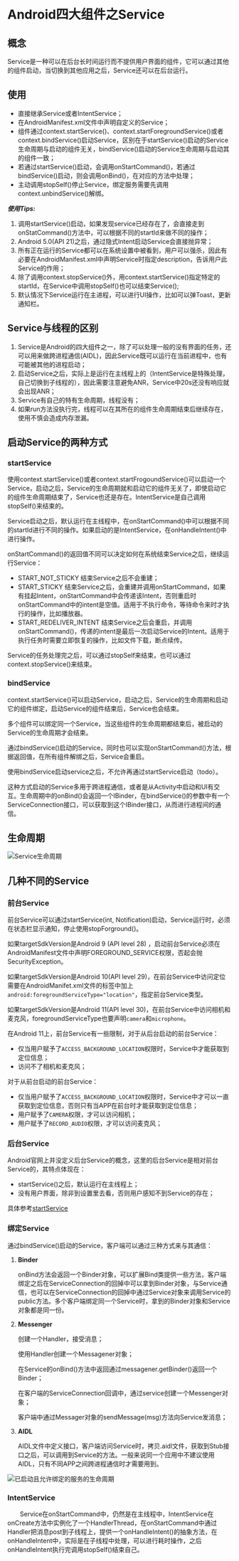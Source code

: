 # Android四大组件之Service

## 概念

Service是一种可以在后台长时间运行而不提供用户界面的组件，它可以通过其他的组件启动，当切换到其他应用之后，Service还可以在后台运行。

## 使用

- 直接继承Service或者IntentService；
- 在AndroidManifest.xml文件中声明自定义的Service；
- 组件通过context.startService()、context.startForegroundService()或者context.bindService()启动Service，区别在于startService()启动的Service生命周期与启动的组件无关，bindService()启动的Service生命周期与启动其的组件一致；
- 若通过startService()启动，会调用onStartCommand()，若通过bindService()启动，则会调用onBind()，在对应的方法中处理；
- 主动调用stopSelf()停止Service，绑定服务需要先调用context.unbindService()解绑。

***使用Tips:***

1. 调用startService()启动，如果发现service已经存在了，会直接走到onStatCommand()方法中，可以根据不同的startId来做不同的操作；
2. Android 5.0(API 21)之后，通过隐式Intent启动Service会直接抛异常；
3. 所有正在运行的Service都可以在系统设置中被看到，用户可以强杀，因此有必要在AndroidManifest.xml中声明Service时指定description，告诉用户此Service的作用；
4. 除了调用context.stopService()外，用context.startService()指定特定的startId，在Service中调用stopSelf()也可以结束Service();
5. 默认情况下Service运行在主进程，可以进行UI操作，比如可以弹Toast，更新通知栏。

## Service与线程的区别

1. Service是Android的四大组件之一，除了可以处理一般的没有界面的任务，还可以用来做跨进程通信(AIDL)，因此Service既可以运行在当前进程中，也有可能被其他的进程启动；
2. 启动Service之后，实际上是运行在主线程上的（IntentService是特殊处理，自己切换到子线程的），因此需要注意避免ANR，Service中20s还没有响应就会出现ANR；
3. Service有自己的特有生命周期，线程没有；
4. 如果run方法没执行完，线程可以在其所在的组件生命周期结束后继续存在，使用不慎会造成内存泄漏。

## 启动Service的两种方式

### startService

使用context.startService()或者context.startFrogoundService()可以启动一个Service，启动之后，Service的生命周期就和启动它的组件无关了，即使启动它的组件生命周期结束了，Service也还是存在。IntentService是自己调用stopSelf()来结束的。

Service启动之后，默认运行在主线程中，在onStartCommand()中可以根据不同的startId进行不同的操作。如果启动的是IntentService，在onHandleIntent()中进行操作。

onStartCommand()的返回值不同可以决定如何在系统结束Service之后，继续运行Service：

- START_NOT_STICKY  结束Service之后不会重建；
- START_STICKY  结束Service之后，会重建并调用onStartCommand，如果有挂起Intent，onStartCommand中会传递该Intent，否则重启时onStartCommand中的intent是空值。适用于不执行命令，等待命令来时才执行的操作，比如播放器。
- START_REDELIVER_INTENT  结束Service之后会重启，并调用onStartCommand()，传递的intent是最后一次启动Service的Intent。适用于执行任务时需要立即恢复的操作，比如文件下载，断点续传。

Service的任务处理完之后，可以通过stopSelf来结束，也可以通过context.stopService()来结束。

### bindService

context.startService()可以启动Service，启动之后，Service的生命周期和启动它的组件绑定，启动Service的组件结束后，Service也会结束。

多个组件可以绑定同一个Service，当这些组件的生命周期都结束后，被启动的Service的生命周期才会结束。

通过bindService()启动的Service，同时也可以实现onStartCommand()方法，根据返回值，在所有组件解绑之后，Service会重启。

使用bindService启动service之后，不允许再通过startService启动（todo）。

这种方式启动的Service多用于跨进程通信，或者是从Activity中启动和UI有交互。生命周期中的onBind()会返回一个IBinder，在bindService()的参数中有一个ServiceConnection接口，可以获取到这个IBinder接口，从而进行进程间的通信。

## 生命周期

![Service生命周期](../../../img/service_lifecycle.png)

## 几种不同的Service

### 前台Service

前台Service可以通过startService(int, Notification)启动，Service运行时，必须在状态栏显示通知，停止使用stopForground()。

如果targetSdkVersion是Android 9 (API level 28) ，启动前台Service必须在AndroidManifest文件中声明FOREGROUND_SERVICE权限，否起会抛SecurityException。

如果targetSdkVersion是Android 10(API level 29)，在前台Service中访问定位需要在AndroidManifet.xml文件的<service>标签中加上`android:foregroundServiceType="location"`，指定前台Service类型。

如果targetSdkVersion是Android 11(API level 30)，在前台Service中访问相机和麦克风，foregroundServiceType也要声明`camera`和`microphone`。

在Android 11上，前台Service有一些限制，对于从后台启动的前台Service：

- 仅当用户赋予了`ACCESS_BACKGROUND_LOCATION`权限时，Service中才能获取到定位信息；
- 访问不了相机和麦克风；

对于从前台启动的前台Service：

- 仅当用户赋予了`ACCESS_BACKGROUND_LOCATION`权限时，Service中才可以一直获取到定位信息，否则只有当APP在前台时才能获取到定位信息；
- 用户赋予了`CAMERA`权限，才可以访问相机；
- 用户赋予了`RECORD_AUDIO`权限，才可以访问麦克风；

### 后台Service

Android官网上并没定义后台Service的概念，这里的后台Service是相对前台Service的，其特点体现在：

- startService()之后，默认运行在主线程上；
- 没有用户界面，除非到设置里去看，否则用户感知不到Service的存在；

具体参考[startService](#starService)

### 绑定Service

通过bindService()启动的Service，客户端可以通过三种方式来与其通信：

1. **Binder**  

    onBind方法会返回一个Binder对象，可以扩展Bind类提供一些方法，客户端绑定之后在ServiceConnection的回掉中可以拿到Binder对象，与Service通信，也可以在ServiceConnection的回掉中通过Service对象来调用Service的public方法。多个客户端绑定同一个Service时，拿到的Binder对象和Service对象都是同一份。

2. **Messenger**  

    创建一个Handler，接受消息；

    使用Handler创建一个Messagener对象；

    在Service的onBind()方法中返回通过messagener.getBinder()返回一个Binder；

    在客户端的ServiceConnection回调中，通过service创建一个Messenger对象；

    客户端中通过Messager对象的sendMessage(msg)方法向Service发消息；

3. **AIDL**

    AIDL文件中定义接口，客户端访问Service时，拷贝.aidl文件，获取到Stub接口之后，可以调用到Service的方法。一般来说同一个应用中不建议使用AIDL，只有不同APP之间跨进程通信时才需要用到。

   


![已启动且允许绑定的服务的生命周期](../../../img/service_binding_tree_lifecycle.png)

### IntentService

&#8195;&#8195;Service在onStartCommand中，仍然是在主线程中，IntentService在onCreate方法中实例化了一个HandlerThread，在onStartCommand中通过Handler把消息post到子线程上，提供一个onHandleIntent()的抽象方法，在onHandleIntent中，实际是在子线程中处理，可以进行耗时操作，之后onHandleIntent执行完调用stopSelf()结束自己。

